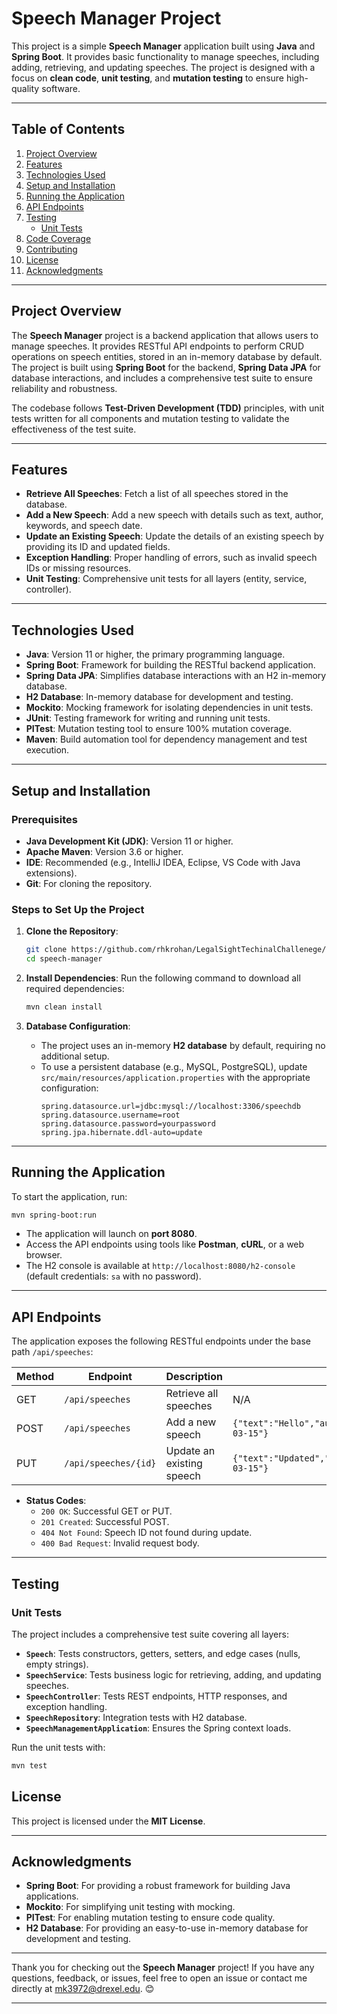 # Speech Manager Project

This project is a simple **Speech Manager** application built using **Java** and **Spring Boot**. It provides basic functionality to manage speeches, including adding, retrieving, and updating speeches. The project is designed with a focus on **clean code**, **unit testing**, and **mutation testing** to ensure high-quality software.

---

## Table of Contents

1. [Project Overview](#project-overview)
2. [Features](#features)
3. [Technologies Used](#technologies-used)
4. [Setup and Installation](#setup-and-installation)
5. [Running the Application](#running-the-application)
6. [API Endpoints](#api-endpoints)
7. [Testing](#testing)
   - [Unit Tests](#unit-tests)
8. [Code Coverage](#code-coverage)
9. [Contributing](#contributing)
10. [License](#license)
11. [Acknowledgments](#acknowledgments)

---

## Project Overview

The **Speech Manager** project is a backend application that allows users to manage speeches. It provides RESTful API endpoints to perform CRUD operations on speech entities, stored in an in-memory database by default. The project is built using **Spring Boot** for the backend, **Spring Data JPA** for database interactions, and includes a comprehensive test suite to ensure reliability and robustness.

The codebase follows **Test-Driven Development (TDD)** principles, with unit tests written for all components and mutation testing to validate the effectiveness of the test suite.

---

## Features

- **Retrieve All Speeches**: Fetch a list of all speeches stored in the database.
- **Add a New Speech**: Add a new speech with details such as text, author, keywords, and speech date.
- **Update an Existing Speech**: Update the details of an existing speech by providing its ID and updated fields.
- **Exception Handling**: Proper handling of errors, such as invalid speech IDs or missing resources.
- **Unit Testing**: Comprehensive unit tests for all layers (entity, service, controller).

---

## Technologies Used

- **Java**: Version 11 or higher, the primary programming language.
- **Spring Boot**: Framework for building the RESTful backend application.
- **Spring Data JPA**: Simplifies database interactions with an H2 in-memory database.
- **H2 Database**: In-memory database for development and testing.
- **Mockito**: Mocking framework for isolating dependencies in unit tests.
- **JUnit**: Testing framework for writing and running unit tests.
- **PITest**: Mutation testing tool to ensure 100% mutation coverage.
- **Maven**: Build automation tool for dependency management and test execution.

---

## Setup and Installation

### Prerequisites

- **Java Development Kit (JDK)**: Version 11 or higher.
- **Apache Maven**: Version 3.6 or higher.
- **IDE**: Recommended (e.g., IntelliJ IDEA, Eclipse, VS Code with Java extensions).
- **Git**: For cloning the repository.

### Steps to Set Up the Project

1. **Clone the Repository**:

   ```bash
   git clone https://github.com/rhkrohan/LegalSightTechinalChallenege/
   cd speech-manager
   ```

2. **Install Dependencies**:
   Run the following command to download all required dependencies:

   ```bash
   mvn clean install
   ```

3. **Database Configuration**:
   - The project uses an in-memory **H2 database** by default, requiring no additional setup.
   - To use a persistent database (e.g., MySQL, PostgreSQL), update `src/main/resources/application.properties` with the appropriate configuration:
     ```properties
     spring.datasource.url=jdbc:mysql://localhost:3306/speechdb
     spring.datasource.username=root
     spring.datasource.password=yourpassword
     spring.jpa.hibernate.ddl-auto=update
     ```

---

## Running the Application

To start the application, run:

```bash
mvn spring-boot:run
```

- The application will launch on **port 8080**.
- Access the API endpoints using tools like **Postman**, **cURL**, or a web browser.
- The H2 console is available at `http://localhost:8080/h2-console` (default credentials: `sa` with no password).

---

## API Endpoints

The application exposes the following RESTful endpoints under the base path `/api/speeches`:

| Method | Endpoint             | Description               | Request Body Example                                                          | Response Example                                |
| ------ | -------------------- | ------------------------- | ----------------------------------------------------------------------------- | ----------------------------------------------- |
| GET    | `/api/speeches`      | Retrieve all speeches     | N/A                                                                           | `[{"id":1,"text":"Hello","author":"Alice"...}]` |
| POST   | `/api/speeches`      | Add a new speech          | `{"text":"Hello","author":"Alice","keywords":"hi","speechDate":"2025-03-15"}` | `{"id":1,"text":"Hello"...}`                    |
| PUT    | `/api/speeches/{id}` | Update an existing speech | `{"text":"Updated","author":"Bob","keywords":"up","speechDate":"2025-03-15"}` | `{"id":1,"text":"Updated"...}`                  |

- **Status Codes**:
  - `200 OK`: Successful GET or PUT.
  - `201 Created`: Successful POST.
  - `404 Not Found`: Speech ID not found during update.
  - `400 Bad Request`: Invalid request body.

---

## Testing

### Unit Tests

The project includes a comprehensive test suite covering all layers:

- **`Speech`**: Tests constructors, getters, setters, and edge cases (nulls, empty strings).
- **`SpeechService`**: Tests business logic for retrieving, adding, and updating speeches.
- **`SpeechController`**: Tests REST endpoints, HTTP responses, and exception handling.
- **`SpeechRepository`**: Integration tests with H2 database.
- **`SpeechManagementApplication`**: Ensures the Spring context loads.

Run the unit tests with:

```bash
mvn test
```

## License

This project is licensed under the **MIT License**.

---

## Acknowledgments

- **Spring Boot**: For providing a robust framework for building Java applications.
- **Mockito**: For simplifying unit testing with mocking.
- **PITest**: For enabling mutation testing to ensure code quality.
- **H2 Database**: For providing an easy-to-use in-memory database for development and testing.

---

Thank you for checking out the **Speech Manager** project! If you have any questions, feedback, or issues, feel free to open an issue or contact me directly at [mk3972@drexel.edu](mailto:mk3972@drexel.edu). 😊

---
